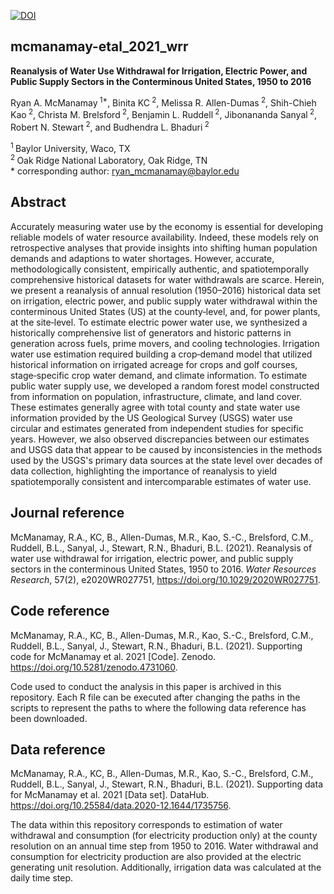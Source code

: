 [![DOI](https://zenodo.org/badge/320044664.svg)](https://zenodo.org/badge/latestdoi/320044664)

## mcmanamay-etal_2021_wrr

__Reanalysis of Water Use Withdrawal for Irrigation, Electric Power, and Public Supply Sectors in the Conterminous United States, 1950 to 2016__

Ryan A. McManamay<sup> 1\*</sup>, Binita KC<sup> 2</sup>, Melissa R. Allen-Dumas<sup> 2</sup>, Shih-Chieh Kao<sup> 2</sup>, Christa M. Brelsford<sup> 2</sup>, Benjamin L. Ruddell<sup> 2</sup>, Jibonananda Sanyal<sup> 2</sup>, Robert N. Stewart<sup> 2</sup>, and Budhendra L. Bhaduri<sup> 2</sup>

<sup>1 </sup> Baylor University, Waco, TX  
<sup>2 </sup> Oak Ridge National Laboratory, Oak Ridge, TN  
\* corresponding author: ryan_mcmanamay@baylor.edu

## Abstract
Accurately measuring water use by the economy is essential for developing reliable models of water resource availability. Indeed, these models rely on retrospective analyses that provide insights into shifting human population demands and adaptions to water shortages. However, accurate, methodologically consistent, empirically authentic, and spatiotemporally comprehensive historical datasets for water withdrawals are scarce. Herein, we present a reanalysis of annual resolution (1950–2016) historical data set on irrigation, electric power, and public supply water withdrawal within the conterminous United States (US) at the county‐level, and, for power plants, at the site‐level. To estimate electric power water use, we synthesized a historically comprehensive list of generators and historic patterns in generation across fuels, prime movers, and cooling technologies. Irrigation water use estimation required building a crop‐demand model that utilized historical information on irrigated acreage for crops and golf courses, stage‐specific crop water demand, and climate information. To estimate public water supply use, we developed a random forest model constructed from information on population, infrastructure, climate, and land cover. These estimates generally agree with total county and state water use information provided by the US Geological Survey (USGS) water use circular and estimates generated from independent studies for specific years. However, we also observed discrepancies between our estimates and USGS data that appear to be caused by inconsistencies in the methods used by the USGS's primary data sources at the state level over decades of data collection, highlighting the importance of reanalysis to yield spatiotemporally consistent and intercomparable estimates of water use.

## Journal reference
McManamay, R.A., KC, B., Allen-Dumas, M.R., Kao, S.-C., Brelsford, C.M., Ruddell, B.L., Sanyal, J., Stewart, R.N., Bhaduri, B.L. (2021). Reanalysis of water use withdrawal for irrigation, electric power, and public supply sectors in the conterminous United States, 1950 to 2016. *Water Resources Research*, 57(2), e2020WR027751, https://doi.org/10.1029/2020WR027751.

## Code reference
McManamay, R.A., KC, B., Allen-Dumas, M.R., Kao, S.-C., Brelsford, C.M., Ruddell, B.L., Sanyal, J., Stewart, R.N., Bhaduri, B.L. (2021). Supporting code for McManamay et al. 2021 [Code]. Zenodo. https://doi.org/10.5281/zenodo.4731060.

Code used to conduct the analysis in this paper is archived in this repository. Each R file can be executed after changing the paths in the scripts to represent the paths to where the following data reference has been downloaded.

## Data reference
McManamay, R.A., KC, B., Allen-Dumas, M.R., Kao, S.-C., Brelsford, C.M., Ruddell, B.L., Sanyal, J., Stewart, R.N., Bhaduri, B.L. (2021). Supporting data for McManamay et al. 2021 [Data set]. DataHub. https://doi.org/10.25584/data.2020-12.1644/1735756.

The data within this repository corresponds to estimation of water withdrawal and consumption (for electricity production only) at the county resolution on an annual time step from 1950 to 2016. Water withdrawal and consumption for electricity production are also provided at the electric generating unit resolution. Additionally, irrigation data was calculated at the daily time step.
